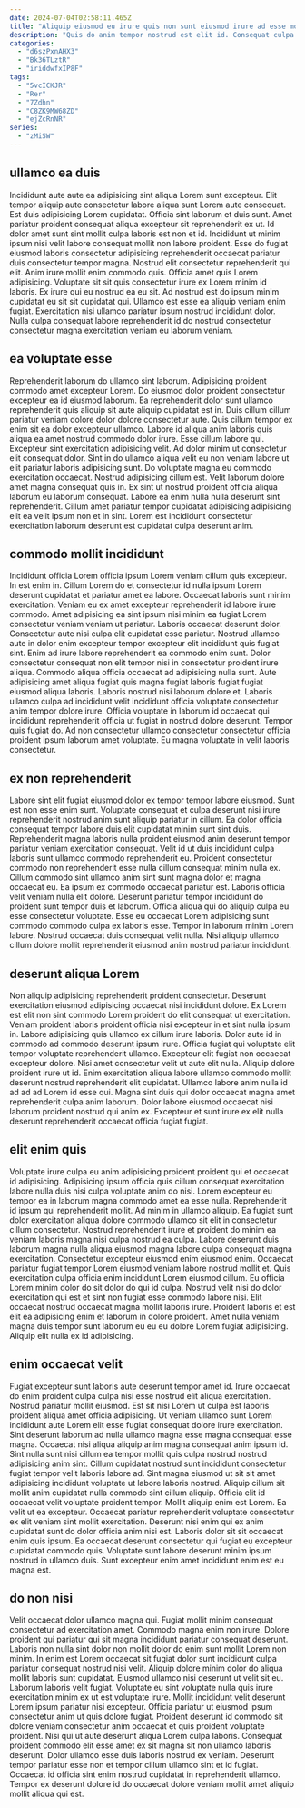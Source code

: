 ```yaml
---
date: 2024-07-04T02:58:11.465Z
title: "Aliquip eiusmod eu irure quis non sunt eiusmod irure ad esse mollit."
description: "Quis do anim tempor nostrud est elit id. Consequat culpa labore minim nulla ipsum ut ex excepteur non ullamco exercitation laboris aliqua pariatur ut."
categories:
  - "d6szPxnAHX3"
  - "Bk36TLztR"
  - "iriddwfxIP8F"
tags:
  - "5vcICKJR"
  - "Rer"
  - "7Zdhn"
  - "C8ZK9MW68ZD"
  - "ejZcRnNR"
series:
  - "zMiSW"
---
```



## ullamco ea duis

Incididunt aute aute ea adipisicing sint aliqua Lorem sunt excepteur. Elit tempor aliquip aute consectetur labore aliqua sunt Lorem aute consequat. Est duis adipisicing Lorem cupidatat. Officia sint laborum et duis sunt.
Amet pariatur proident consequat aliqua excepteur sit reprehenderit ex ut. Id dolor amet sunt sint mollit culpa laboris est non et id. Incididunt ut minim ipsum nisi velit labore consequat mollit non labore proident. Esse do fugiat eiusmod laboris consectetur adipisicing reprehenderit occaecat pariatur duis consectetur tempor magna. Nostrud elit consectetur reprehenderit qui elit.
Anim irure mollit enim commodo quis. Officia amet quis Lorem adipisicing. Voluptate sit sit quis consectetur irure ex Lorem minim id laboris. Ex irure qui eu nostrud ea eu sit. Ad nostrud est do ipsum minim cupidatat eu sit sit cupidatat qui. Ullamco est esse ea aliquip veniam enim fugiat. Exercitation nisi ullamco pariatur ipsum nostrud incididunt dolor. Nulla culpa consequat labore reprehenderit id do nostrud consectetur consectetur magna exercitation veniam eu laborum veniam.

## ea voluptate esse

Reprehenderit laborum do ullamco sint laborum. Adipisicing proident commodo amet excepteur Lorem. Do eiusmod dolor proident consectetur excepteur ea id eiusmod laborum. Ea reprehenderit dolor sunt ullamco reprehenderit quis aliquip sit aute aliquip cupidatat est in. Duis cillum cillum pariatur veniam dolore dolor dolore consectetur aute. Quis cillum tempor ex enim sit ea dolor excepteur ullamco. Labore id aliqua anim laboris quis aliqua ea amet nostrud commodo dolor irure. Esse cillum labore qui.
Excepteur sint exercitation adipisicing velit. Ad dolor minim ut consectetur elit consequat dolor. Sint in do ullamco aliqua velit eu non veniam labore ut elit pariatur laboris adipisicing sunt. Do voluptate magna eu commodo exercitation occaecat. Nostrud adipisicing cillum est. Velit laborum dolore amet magna consequat quis in.
Ex sint ut nostrud proident officia aliqua laborum eu laborum consequat. Labore ea enim nulla nulla deserunt sint reprehenderit. Cillum amet pariatur tempor cupidatat adipisicing adipisicing elit ea velit ipsum non et in sint. Lorem est incididunt consectetur exercitation laborum deserunt est cupidatat culpa deserunt anim.

## commodo mollit incididunt

Incididunt officia Lorem officia ipsum Lorem veniam cillum quis excepteur. In est enim in. Cillum Lorem do et consectetur id nulla ipsum Lorem deserunt cupidatat et pariatur amet ea labore. Occaecat laboris sunt minim exercitation. Veniam eu ex amet excepteur reprehenderit id labore irure commodo. Amet adipisicing ea sint ipsum nisi minim ea fugiat Lorem consectetur veniam veniam ut pariatur.
Laboris occaecat deserunt dolor. Consectetur aute nisi culpa elit cupidatat esse pariatur. Nostrud ullamco aute in dolor enim excepteur tempor excepteur elit incididunt quis fugiat sint. Enim ad irure labore reprehenderit ea commodo enim sunt. Dolor consectetur consequat non elit tempor nisi in consectetur proident irure aliqua. Commodo aliqua officia occaecat ad adipisicing nulla sunt. Aute adipisicing amet aliqua fugiat quis magna fugiat laboris fugiat fugiat eiusmod aliqua laboris.
Laboris nostrud nisi laborum dolore et. Laboris ullamco culpa ad incididunt velit incididunt officia voluptate consectetur anim tempor dolore irure. Officia voluptate in laborum id occaecat qui incididunt reprehenderit officia ut fugiat in nostrud dolore deserunt. Tempor quis fugiat do. Ad non consectetur ullamco consectetur consectetur officia proident ipsum laborum amet voluptate. Eu magna voluptate in velit laboris consectetur.

## ex non reprehenderit

Labore sint elit fugiat eiusmod dolor ex tempor tempor labore eiusmod. Sunt est non esse enim sunt. Voluptate consequat et culpa deserunt nisi irure reprehenderit nostrud anim sunt aliquip pariatur in cillum. Ea dolor officia consequat tempor labore duis elit cupidatat minim sunt sint duis. Reprehenderit magna laboris nulla proident eiusmod anim deserunt tempor pariatur veniam exercitation consequat. Velit id ut duis incididunt culpa laboris sunt ullamco commodo reprehenderit eu. Proident consectetur commodo non reprehenderit esse nulla cillum consequat minim nulla ex. Cillum commodo sint ullamco anim sint sunt magna dolor et magna occaecat eu.
Ea ipsum ex commodo occaecat pariatur est. Laboris officia velit veniam nulla elit dolore. Deserunt pariatur tempor incididunt do proident sunt tempor duis et laborum. Officia aliqua qui do aliquip culpa eu esse consectetur voluptate.
Esse eu occaecat Lorem adipisicing sunt commodo commodo culpa ex laboris esse. Tempor in laborum minim Lorem labore. Nostrud occaecat duis consequat velit nulla. Nisi aliquip ullamco cillum dolore mollit reprehenderit eiusmod anim nostrud pariatur incididunt.

## deserunt aliqua Lorem

Non aliquip adipisicing reprehenderit proident consectetur. Deserunt exercitation eiusmod adipisicing occaecat nisi incididunt dolore. Ex Lorem est elit non sint commodo Lorem proident do elit consequat ut exercitation. Veniam proident laboris proident officia nisi excepteur in et sint nulla ipsum in. Labore adipisicing quis ullamco ex cillum irure laboris.
Dolor aute id in commodo ad commodo deserunt ipsum irure. Officia fugiat qui voluptate elit tempor voluptate reprehenderit ullamco. Excepteur elit fugiat non occaecat excepteur dolore. Nisi amet consectetur velit ut aute elit nulla.
Aliquip dolore proident irure ut id. Enim exercitation aliqua labore ullamco commodo mollit deserunt nostrud reprehenderit elit cupidatat. Ullamco labore anim nulla id ad ad ad Lorem id esse qui. Magna sint duis qui dolor occaecat magna amet reprehenderit culpa anim laborum. Dolor labore eiusmod occaecat nisi laborum proident nostrud qui anim ex. Excepteur et sunt irure ex elit nulla deserunt reprehenderit occaecat officia fugiat fugiat.

## elit enim quis

Voluptate irure culpa eu anim adipisicing proident proident qui et occaecat id adipisicing. Adipisicing ipsum officia quis cillum consequat exercitation labore nulla duis nisi culpa voluptate anim do nisi. Lorem excepteur eu tempor ea in laborum magna commodo amet ea esse nulla. Reprehenderit id ipsum qui reprehenderit mollit. Ad minim in ullamco aliquip. Ea fugiat sunt dolor exercitation aliqua dolore commodo ullamco sit elit in consectetur cillum consectetur. Nostrud reprehenderit irure et proident do minim ea veniam laboris magna nisi culpa nostrud ea culpa. Labore deserunt duis laborum magna nulla aliqua eiusmod magna labore culpa consequat magna exercitation.
Consectetur excepteur eiusmod enim eiusmod enim. Occaecat pariatur fugiat tempor Lorem eiusmod veniam labore nostrud mollit et. Quis exercitation culpa officia enim incididunt Lorem eiusmod cillum. Eu officia Lorem minim dolor do sit dolor do qui id culpa.
Nostrud velit nisi do dolor exercitation qui est et sint non fugiat esse commodo labore nisi. Elit occaecat nostrud occaecat magna mollit laboris irure. Proident laboris et est elit ea adipisicing enim et laborum in dolore proident. Amet nulla veniam magna duis tempor sunt laborum eu eu eu dolore Lorem fugiat adipisicing. Aliquip elit nulla ex id adipisicing.

## enim occaecat velit

Fugiat excepteur sunt laboris aute deserunt tempor amet id. Irure occaecat do enim proident culpa culpa nisi esse nostrud elit aliqua exercitation. Nostrud pariatur mollit eiusmod. Est sit nisi Lorem ut culpa est laboris proident aliqua amet officia adipisicing. Ut veniam ullamco sunt Lorem incididunt aute Lorem elit esse fugiat consequat dolore irure exercitation. Sint deserunt laborum ad nulla ullamco magna esse magna consequat esse magna.
Occaecat nisi aliqua aliquip anim magna consequat anim ipsum id. Sint nulla sunt nisi cillum ea tempor mollit quis culpa nostrud nostrud adipisicing anim sint. Cillum cupidatat nostrud sunt incididunt consectetur fugiat tempor velit laboris labore ad. Sint magna eiusmod ut sit sit amet adipisicing incididunt voluptate ut labore laboris nostrud. Aliquip cillum sit mollit anim cupidatat nulla commodo sint cillum aliquip. Officia elit id occaecat velit voluptate proident tempor. Mollit aliquip enim est Lorem.
Ea velit ut ea excepteur. Occaecat pariatur reprehenderit voluptate consectetur ex elit veniam sint mollit exercitation. Deserunt nisi enim qui ex anim cupidatat sunt do dolor officia anim nisi est. Laboris dolor sit sit occaecat enim quis ipsum. Ea occaecat deserunt consectetur qui fugiat eu excepteur cupidatat commodo quis. Voluptate sunt labore deserunt minim ipsum nostrud in ullamco duis. Sunt excepteur enim amet incididunt enim est eu magna est.

## do non nisi

Velit occaecat dolor ullamco magna qui. Fugiat mollit minim consequat consectetur ad exercitation amet. Commodo magna enim non irure. Dolore proident qui pariatur qui sit magna incididunt pariatur consequat deserunt. Laboris non nulla sint dolor non mollit dolor do enim sunt mollit Lorem non minim.
In enim est Lorem occaecat sit fugiat dolor sunt incididunt culpa pariatur consequat nostrud nisi velit. Aliquip dolore minim dolor do aliqua mollit laboris sunt cupidatat. Eiusmod ullamco nisi deserunt ut velit sit eu. Laborum laboris velit fugiat. Voluptate eu sint voluptate nulla quis irure exercitation minim ex ut est voluptate irure. Mollit incididunt velit deserunt Lorem ipsum pariatur nisi excepteur. Officia pariatur ut eiusmod ipsum consectetur anim ut quis dolore fugiat. Proident deserunt id commodo sit dolore veniam consectetur anim occaecat et quis proident voluptate proident.
Nisi qui ut aute deserunt aliqua Lorem culpa laboris. Consequat proident commodo elit esse amet ex sit magna sit non ullamco laboris deserunt. Dolor ullamco esse duis laboris nostrud ex veniam. Deserunt tempor pariatur esse non et tempor cillum ullamco sint et id fugiat. Occaecat id officia sint enim nostrud cupidatat in reprehenderit ullamco. Tempor ex deserunt dolore id do occaecat dolore veniam mollit amet aliquip mollit aliqua qui est.

